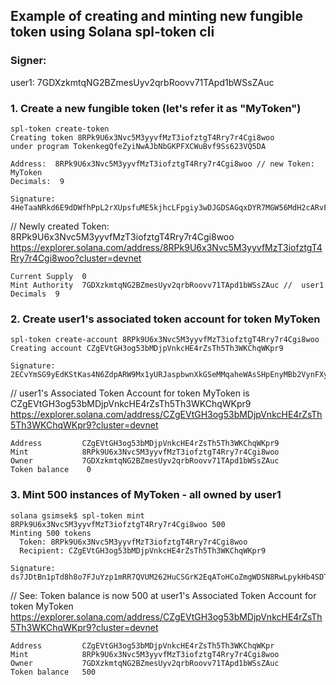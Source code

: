 
## Example of creating and minting new fungible token using Solana spl-token cli 

### Signer:  
user1: 7GDXzkmtqNG2BZmesUyv2qrbRoovv71TApd1bWSsZAuc

### 1. Create a new fungible token (let's refer it as "MyToken")
```
spl-token create-token
Creating token 8RPk9U6x3Nvc5M3yyvfMzT3iofztgT4Rry7r4Cgi8woo 
under program TokenkegQfeZyiNwAJbNbGKPFXCWuBvf9Ss623VQ5DA

Address:  8RPk9U6x3Nvc5M3yyvfMzT3iofztgT4Rry7r4Cgi8woo // new Token: MyToken
Decimals:  9

Signature: 4HeTaaNRkd6E9dDWfhPpL2rXUpsfuME5kjhcLFpgiy3wDJGDSAGqxDYR7MGW56MdH2cARvFoubUNBXTQz2zDSeyY
``` 

// Newly created Token: 8RPk9U6x3Nvc5M3yyvfMzT3iofztgT4Rry7r4Cgi8woo  
https://explorer.solana.com/address/8RPk9U6x3Nvc5M3yyvfMzT3iofztgT4Rry7r4Cgi8woo?cluster=devnet  
```
Current Supply	0
Mint Authority	7GDXzkmtqNG2BZmesUyv2qrbRoovv71TApd1bWSsZAuc //  user1  
Decimals  9
```

### 2. Create user1's associated token account for token MyToken
```
spl-token create-account 8RPk9U6x3Nvc5M3yyvfMzT3iofztgT4Rry7r4Cgi8woo
Creating account CZgEVtGH3og53bMDjpVnkcHE4rZsTh5Th3WKChqWKpr9

Signature: 2ECvYmSG9yEdKStKas4N6ZdpARW9Mx1yURJaspbwnXkGSeMMqaheWAsSHpEnyMBb2VynFXyj2GxKQPFPaRWc163C
``` 
// user1's Associated Token Account for token MyToken is CZgEVtGH3og53bMDjpVnkcHE4rZsTh5Th3WKChqWKpr9  
https://explorer.solana.com/address/CZgEVtGH3og53bMDjpVnkcHE4rZsTh5Th3WKChqWKpr9?cluster=devnet  
```
Address	        CZgEVtGH3og53bMDjpVnkcHE4rZsTh5Th3WKChqWKpr9  
Mint            8RPk9U6x3Nvc5M3yyvfMzT3iofztgT4Rry7r4Cgi8woo  
Owner           7GDXzkmtqNG2BZmesUyv2qrbRoovv71TApd1bWSsZAuc  
Token balance	 0  
```


### 3. Mint 500 instances of MyToken - all owned by user1
```
solana gsimsek$ spl-token mint 8RPk9U6x3Nvc5M3yyvfMzT3iofztgT4Rry7r4Cgi8woo 500  
Minting 500 tokens  
  Token: 8RPk9U6x3Nvc5M3yyvfMzT3iofztgT4Rry7r4Cgi8woo  
  Recipient: CZgEVtGH3og53bMDjpVnkcHE4rZsTh5Th3WKChqWKpr9  

Signature: ds7JDtBn1pTd8h8o7FJuYzp1mRR7QVUM262HuCSGrK2EqAToHCoZmgWDSN8RwLpykHb4SDToCW94onicyxpyZNy
```

// See: Token balance is now 500 at user1's Associated Token Account for token MyToken
https://explorer.solana.com/address/CZgEVtGH3og53bMDjpVnkcHE4rZsTh5Th3WKChqWKpr9?cluster=devnet  
```
Address	        CZgEVtGH3og53bMDjpVnkcHE4rZsTh5Th3WKChqWKpr  
Mint            8RPk9U6x3Nvc5M3yyvfMzT3iofztgT4Rry7r4Cgi8woo  
Owner           7GDXzkmtqNG2BZmesUyv2qrbRoovv71TApd1bWSsZAuc  
Token balance	500
```
